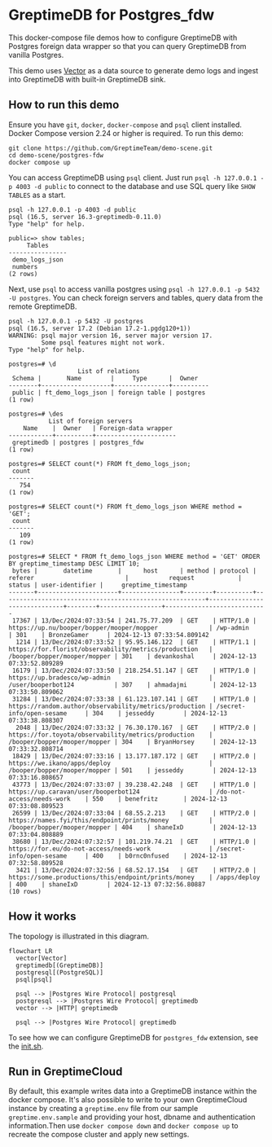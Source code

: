 # GreptimeDB for Postgres_fdw

This docker-compose file demos how to configure GreptimeDB with Postgres foreign
data wrapper so that you can query GreptimeDB from vanilla Postgres.

This demo uses [Vector](https://vector.dev) as a data source to generate demo
logs and ingest into GreptimeDB with built-in GreptimeDB sink.

## How to run this demo

Ensure you have `git`, `docker`, `docker-compose` and `psql` client
installed. Docker Compose version 2.24 or higher is required. To run this
demo:

```shell
git clone https://github.com/GreptimeTeam/demo-scene.git
cd demo-scene/postgres-fdw
docker compose up
```

You can access GreptimeDB using `psql` client. Just run `psql -h 127.0.0.1 -p
4003 -d public` to connect to the database and use SQL query like `SHOW TABLES`
as a start.

```
psql -h 127.0.0.1 -p 4003 -d public
psql (16.5, server 16.3-greptimedb-0.11.0)
Type "help" for help.

public=> show tables;
     Tables
----------------
 demo_logs_json
 numbers
(2 rows)
```

Next, use `psql` to access vanilla postgres using `psql -h 127.0.0.1 -p 5432 -U
postgres`. You can check foreign servers and tables, query data from the remote
GreptimeDB.

```
psql -h 127.0.0.1 -p 5432 -U postgres
psql (16.5, server 17.2 (Debian 17.2-1.pgdg120+1))
WARNING: psql major version 16, server major version 17.
         Some psql features might not work.
Type "help" for help.

postgres=# \d
                   List of relations
 Schema |       Name        |     Type      |  Owner
--------+-------------------+---------------+----------
 public | ft_demo_logs_json | foreign table | postgres
(1 row)

postgres=# \des
           List of foreign servers
    Name    |  Owner   | Foreign-data wrapper
------------+----------+----------------------
 greptimedb | postgres | postgres_fdw
(1 row)

postgres=# SELECT count(*) FROM ft_demo_logs_json;
 count
-------
   754
(1 row)

postgres=# SELECT count(*) FROM ft_demo_logs_json WHERE method = 'GET';
 count
-------
   109
(1 row)

postgres=# SELECT * FROM ft_demo_logs_json WHERE method = 'GET' ORDER BY greptime_timestamp DESC LIMIT 10;
 bytes |       datetime       |      host      | method | protocol |                        referer                         |           request            | status | user-identifier |     greptime_timestamp
-------+----------------------+----------------+--------+----------+--------------------------------------------------------+------------------------------+--------+-----------------+----------------------------
 17367 | 13/Dec/2024:07:33:54 | 241.75.77.209  | GET    | HTTP/1.0 | https://up.nu/booper/bopper/mooper/mopper              | /wp-admin                    | 301    | BronzeGamer     | 2024-12-13 07:33:54.809142
  1214 | 13/Dec/2024:07:33:52 | 95.95.146.122  | GET    | HTTP/1.1 | https://for.florist/observability/metrics/production   | /booper/bopper/mooper/mopper | 301    | devankoshal     | 2024-12-13 07:33:52.809289
 16179 | 13/Dec/2024:07:33:50 | 218.254.51.147 | GET    | HTTP/1.0 | https://up.bradesco/wp-admin                           | /user/booperbot124           | 307    | ahmadajmi       | 2024-12-13 07:33:50.809062
 31284 | 13/Dec/2024:07:33:38 | 61.123.107.141 | GET    | HTTP/1.0 | https://random.author/observability/metrics/production | /secret-info/open-sesame     | 304    | jesseddy        | 2024-12-13 07:33:38.808307
  2048 | 13/Dec/2024:07:33:32 | 76.30.170.167  | GET    | HTTP/2.0 | https://for.toyota/observability/metrics/production    | /booper/bopper/mooper/mopper | 304    | BryanHorsey     | 2024-12-13 07:33:32.808714
 18429 | 13/Dec/2024:07:33:16 | 13.177.187.172 | GET    | HTTP/2.0 | https://we.ikano/apps/deploy                           | /booper/bopper/mooper/mopper | 501    | jesseddy        | 2024-12-13 07:33:16.808657
 43773 | 13/Dec/2024:07:33:07 | 39.238.42.248  | GET    | HTTP/1.0 | https://up.caravan/user/booperbot124                   | /do-not-access/needs-work    | 550    | benefritz       | 2024-12-13 07:33:08.809523
 26599 | 13/Dec/2024:07:33:04 | 68.55.2.213    | GET    | HTTP/2.0 | https://names.fyi/this/endpoint/prints/money           | /booper/bopper/mooper/mopper | 404    | shaneIxD        | 2024-12-13 07:33:04.808889
 38680 | 13/Dec/2024:07:32:57 | 101.219.74.21  | GET    | HTTP/1.0 | https://for.eu/do-not-access/needs-work                | /secret-info/open-sesame     | 400    | b0rnc0nfused    | 2024-12-13 07:32:58.809528
  3421 | 13/Dec/2024:07:32:56 | 68.52.17.154   | GET    | HTTP/2.0 | https://some.productions/this/endpoint/prints/money    | /apps/deploy                 | 400    | shaneIxD        | 2024-12-13 07:32:56.80887
(10 rows)
```

## How it works

The topology is illustrated in this diagram.

```mermaid
flowchart LR
  vector[Vector]
  greptimedb[(GreptimeDB)]
  postgresql[(PostgreSQL)]
  psql[psql]

  psql --> |Postgres Wire Protocol| postgresql
  postgresql --> |Postgres Wire Protocol| greptimedb
  vector --> |HTTP| greptimedb

  psql --> |Postgres Wire Protocol| greptimedb
```

To see how we can configure GreptimeDB for `postgres_fdw` extension, see the
[init.sh](./docker-entrypoint-initdb/init.sh).

## Run in GreptimeCloud

By default, this example writes data into a GreptimeDB instance within the
docker compose. It's also possible to write to your own GreptimeCloud instance
by creating a `greptime.env` file from our sample `greptime.env.sample` and
providing your host, dbname and authentication information.Then use `docker
compose down` and `docker compose up` to recreate the compose cluster and apply
new settings.
